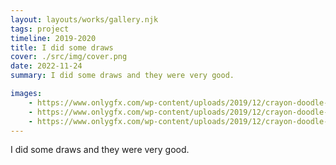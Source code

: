```yaml
---
layout: layouts/works/gallery.njk
tags: project
timeline: 2019-2020
title: I did some draws
cover: ./src/img/cover.png
date: 2022-11-24
summary: I did some draws and they were very good.

images:
    - https://www.onlygfx.com/wp-content/uploads/2019/12/crayon-doodle-happy-kids-drawing-1.png
    - https://www.onlygfx.com/wp-content/uploads/2019/12/crayon-doodle-happy-kids-drawing-cover.jpg
    - https://www.onlygfx.com/wp-content/uploads/2019/12/crayon-doodle-happy-kids-drawing-2.png
---
```


I did some draws and they were very good.